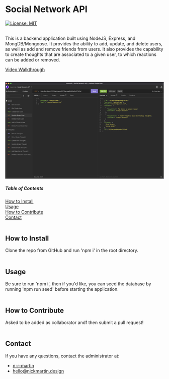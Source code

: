 # Social Network API

  [![License: MIT](https://img.shields.io/badge/License-MIT-yellow.svg)](https://opensource.org/licenses/MIT)
  <br />
  <br />
  
  This is a backend application built using NodeJS, Express, and MongDB/Mongoose. It provides the ability to add, update, and delete users, as well as add and remove friends from users. It also provides the capability to create thoughts that are associated to a given user, to which reactions can be added or removed.

  [Video Walkthrough](https://youtu.be/fmSY1wsmABc)
  <br />
  <br />

  ![Screenshot of the social network API being tested in Insomnia](./assets/social-network-api-screenshot.png)

  ##### Table of Contents  
  [How to Install](#installation)  
  [Usage](#usage)   
  [How to Contribute](#contribution)  
  [Contact](#contact)  
  <br />

  <a name="installation"></a>

  ## How to Install
  Clone the repo from GitHub and run 'npm i' in the root directory.
  <br />
  <br />

  <a name="usage"></a>

  ## Usage
  Be sure to run 'npm i', then if you'd like, you can seed the database by running 'npm run seed' before starting the application.
  <br />
  <br />

  <a name="contribution"></a>

  ## How to Contribute
  Asked to be added as collaborator andf then submit a pull request!
  <br />
  <br />

  <a name="contact"></a>

  ## Contact
  If you have any questions, contact the administrator at:

  * [n-r-martin](github.com/n-r-martin)
  * hello@nickmartin.design
  